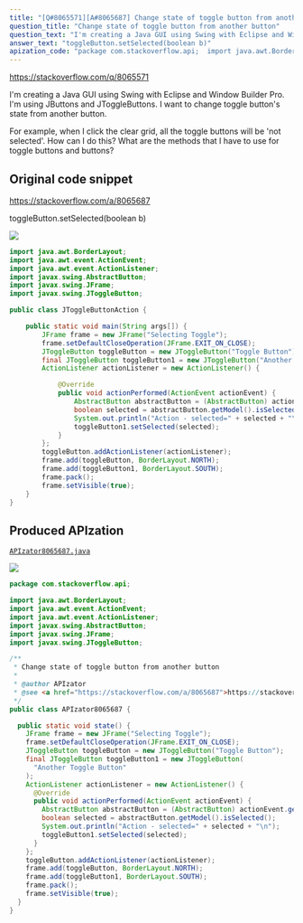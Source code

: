 ```yaml
---
title: "[Q#8065571][A#8065687] Change state of toggle button from another button"
question_title: "Change state of toggle button from another button"
question_text: "I'm creating a Java GUI using Swing with Eclipse and Window Builder Pro. I'm using JButtons and JToggleButtons. I want to change toggle button's state from another button.  For example, when I click the clear grid, all the toggle buttons will be 'not selected'. How can I do this? What are the methods that I have to use for toggle buttons and buttons?"
answer_text: "toggleButton.setSelected(boolean b)"
apization_code: "package com.stackoverflow.api;  import java.awt.BorderLayout; import java.awt.event.ActionEvent; import java.awt.event.ActionListener; import javax.swing.AbstractButton; import javax.swing.JFrame; import javax.swing.JToggleButton;  /**  * Change state of toggle button from another button  *  * @author APIzator  * @see <a href=\"https://stackoverflow.com/a/8065687\">https://stackoverflow.com/a/8065687</a>  */ public class APIzator8065687 {    public static void state() {     JFrame frame = new JFrame(\"Selecting Toggle\");     frame.setDefaultCloseOperation(JFrame.EXIT_ON_CLOSE);     JToggleButton toggleButton = new JToggleButton(\"Toggle Button\");     final JToggleButton toggleButton1 = new JToggleButton(       \"Another Toggle Button\"     );     ActionListener actionListener = new ActionListener() {       @Override       public void actionPerformed(ActionEvent actionEvent) {         AbstractButton abstractButton = (AbstractButton) actionEvent.getSource();         boolean selected = abstractButton.getModel().isSelected();         System.out.println(\"Action - selected=\" + selected + \"\\n\");         toggleButton1.setSelected(selected);       }     };     toggleButton.addActionListener(actionListener);     frame.add(toggleButton, BorderLayout.NORTH);     frame.add(toggleButton1, BorderLayout.SOUTH);     frame.pack();     frame.setVisible(true);   } }"
---
```


https://stackoverflow.com/q/8065571

I&#x27;m creating a Java GUI using Swing with Eclipse and Window Builder Pro. I&#x27;m using JButtons and JToggleButtons. I want to change toggle button&#x27;s state from another button.

For example, when I click the clear grid, all the toggle buttons will be &#x27;not selected&#x27;.
How can I do this? What are the methods that I have to use for toggle buttons and buttons?



## Original code snippet

https://stackoverflow.com/a/8065687

toggleButton.setSelected(boolean b)

<div class="code-logo"><img src="/stackoverflow.png" /></div>

```java
import java.awt.BorderLayout;
import java.awt.event.ActionEvent;
import java.awt.event.ActionListener;
import javax.swing.AbstractButton;
import javax.swing.JFrame;
import javax.swing.JToggleButton;

public class JToggleButtonAction {

    public static void main(String args[]) {
        JFrame frame = new JFrame("Selecting Toggle");
        frame.setDefaultCloseOperation(JFrame.EXIT_ON_CLOSE);
        JToggleButton toggleButton = new JToggleButton("Toggle Button");
        final JToggleButton toggleButton1 = new JToggleButton("Another Toggle Button");
        ActionListener actionListener = new ActionListener() {

            @Override
            public void actionPerformed(ActionEvent actionEvent) {
                AbstractButton abstractButton = (AbstractButton) actionEvent.getSource();
                boolean selected = abstractButton.getModel().isSelected();
                System.out.println("Action - selected=" + selected + "\n");
                toggleButton1.setSelected(selected);
            }
        };
        toggleButton.addActionListener(actionListener);
        frame.add(toggleButton, BorderLayout.NORTH);
        frame.add(toggleButton1, BorderLayout.SOUTH);
        frame.pack();
        frame.setVisible(true);
    }
}
```

## Produced APIzation

[`APIzator8065687.java`](https://github.com/blind-papers/apization-temp-data/raw/main/search/APIzator8065687.java)

<div class="code-logo"><img src="/apizator.png" /></div>

```java
package com.stackoverflow.api;

import java.awt.BorderLayout;
import java.awt.event.ActionEvent;
import java.awt.event.ActionListener;
import javax.swing.AbstractButton;
import javax.swing.JFrame;
import javax.swing.JToggleButton;

/**
 * Change state of toggle button from another button
 *
 * @author APIzator
 * @see <a href="https://stackoverflow.com/a/8065687">https://stackoverflow.com/a/8065687</a>
 */
public class APIzator8065687 {

  public static void state() {
    JFrame frame = new JFrame("Selecting Toggle");
    frame.setDefaultCloseOperation(JFrame.EXIT_ON_CLOSE);
    JToggleButton toggleButton = new JToggleButton("Toggle Button");
    final JToggleButton toggleButton1 = new JToggleButton(
      "Another Toggle Button"
    );
    ActionListener actionListener = new ActionListener() {
      @Override
      public void actionPerformed(ActionEvent actionEvent) {
        AbstractButton abstractButton = (AbstractButton) actionEvent.getSource();
        boolean selected = abstractButton.getModel().isSelected();
        System.out.println("Action - selected=" + selected + "\n");
        toggleButton1.setSelected(selected);
      }
    };
    toggleButton.addActionListener(actionListener);
    frame.add(toggleButton, BorderLayout.NORTH);
    frame.add(toggleButton1, BorderLayout.SOUTH);
    frame.pack();
    frame.setVisible(true);
  }
}

```